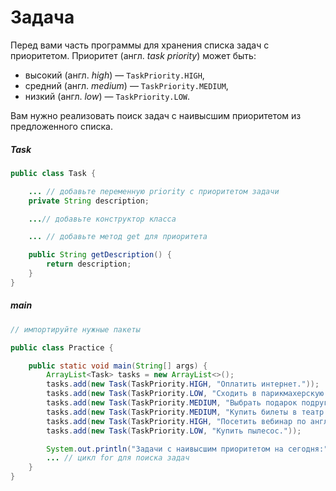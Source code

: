 # Задача

Перед вами часть программы для хранения списка задач с приоритетом. Приоритет (англ. _task priority_) может быть:

- высокий (англ. _high_) — `TaskPriority.HIGH`,
- средний (англ. _medium_) — `TaskPriority.MEDIUM`,
- низкий (англ. _low_) — `TaskPriority.LOW`.

Вам нужно реализовать поиск задач с наивысшим приоритетом из предложенного списка.


##### Task

```java
public class Task {

    ... // добавьте переменную priority с приоритетом задачи
    private String description;

    ...// добавьте конструктор класса

    ... // добавьте метод get для приоритета

    public String getDescription() {
        return description;
    }
}
```


##### main

```java
// импортируйте нужные пакеты

public class Practice {

    public static void main(String[] args) {
        ArrayList<Task> tasks = new ArrayList<>();
        tasks.add(new Task(TaskPriority.HIGH, "Оплатить интернет."));
        tasks.add(new Task(TaskPriority.LOW, "Сходить в парикмахерскую."));
        tasks.add(new Task(TaskPriority.MEDIUM, "Выбрать подарок подруге на ДР."));
        tasks.add(new Task(TaskPriority.MEDIUM, "Купить билеты в театр."));
        tasks.add(new Task(TaskPriority.HIGH, "Посетить вебинар по английскому языку."));
        tasks.add(new Task(TaskPriority.LOW, "Купить пылесос."));

        System.out.println("Задачи с наивысшим приоритетом на сегодня:");
        ... // цикл for для поиска задач
    }
}
```

